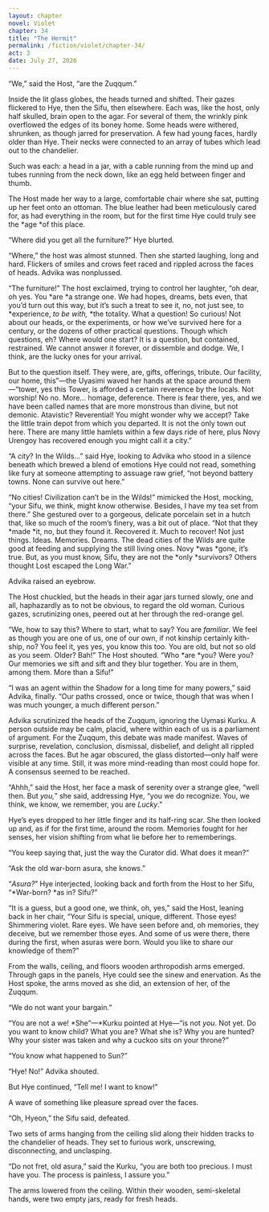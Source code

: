 ```yaml
---
layout: chapter
novel: Violet
chapter: 34
title: "The Hermit"
permalink: /fiction/violet/chapter-34/
act: 3
date: July 27, 2026
---
```

“We,” said the Host, “are the Zuqqum.”

Inside the lit glass globes, the heads turned and shifted. Their gazes flickered to Hye, then the Sifu, then elsewhere. Each was, like the host, only half skulled, brain open to the agar. For several of them, the wrinkly pink overflowed the edges of its boney home. Some heads were withered, shrunken, as though jarred for preservation. A few had young faces, hardly older than Hye. Their necks were connected to an array of tubes which lead out to the chandelier. 

Such was each: a head in a jar, with a cable running from the mind up and tubes running from the neck down, like an egg held between finger and thumb. 

The Host made her way to a large, comfortable chair where she sat, putting up her feet onto an ottoman. The blue leather had been meticulously cared for, as had everything in the room, but for the first time Hye could truly see the *age *of this place.

“Where did you get all the furniture?” Hye blurted.

“Where,” the host was almost stunned. Then she started laughing, long and hard. Flickers of smiles and crows feet raced and rippled across the faces of heads. Advika was nonplussed.

“The furniture!” The host exclaimed, trying to control her laughter, “oh dear, oh yes. You *are *a strange one. We had hopes, dreams, bets even, that you’d turn out this way, but it’s such a treat to see it, no, not just see, to *experience, *to be with,* *the totality. What a question! So curious! Not about our heads, or the experiments, or how we’ve survived here for a century, or the dozens of other practical questions. Though which questions, eh? Where would one start? It is a question, but contained, restrained. We cannot answer it forever, or dissemble and dodge. We, I think, are the lucky ones for your arrival.

But to the question itself. They were, are, gifts, offerings, tribute. Our facility, our home, this”—the Uyasimi waved her hands at the space around them—“tower, yes this Tower, is afforded a certain reverence by the locals. Not worship! No no. More… homage, deference. There is fear there, yes, and we have been called names that are more monstrous than divine, but not demonic. Atavistic? Reverential! You might wonder why we accept? Take the little train depot from which you departed. It is not the only town out here. There are many little hamlets within a few days ride of here, plus Novy Urengoy has recovered enough you might call it a city.”

“A *city*? In the Wilds…” said Hye, looking to Advika who stood in a silence beneath which brewed a blend of emotions Hye could not read, something like fury at someone attempting to assuage raw grief, “not beyond battery towns. None can survive out here.”

“No cities! Civilization can’t be in the Wilds!” mimicked the Host, mocking, “your Sifu, we think, might know otherwise. Besides, I have my tea set from there.” She gestured over to a gorgeous, delicate porcelain set in a hutch that, like so much of the room’s finery, was a bit out of place. “Not that they *made *it, no, but they found it. Recovered it. Much to recover! Not just things. Ideas. Memories. Dreams. The dead cities of the Wilds are quite good at feeding and supplying the still living ones. Novy *was *gone, it’s true. But, as you must know, Sifu, they are not the *only *survivors? Others thought Lost escaped the Long War.”

Advika raised an eyebrow.

The Host chuckled, but the heads in their agar jars turned slowly, one and all, haphazardly as to not be obvious, to regard the old woman. Curious gazes, scrutinizing ones, peered out at her through the red-orange gel.

“We, how to say this? Where to start, what to say? You are *familiar*. We feel as though you are one of us, one of our own, if not kinship certainly kith-ship, no? You feel it, yes yes, you know this too. You are old, but not so old as you seem. Older? Bah!” The Host shouted. “Who *are *you? Were you? Our memories we sift and sift and they blur together. You are in them, among them. More than a Sifu!”

“I was an agent within the Shadow for a long time for many powers,” said Advika, finally. “Our paths crossed, once or twice, though that was when I was much younger, a much different person.” 

Advika scrutinized the heads of the Zuqqum, ignoring the Uymasi Kurku. A person outside may be calm, placid, where within each of us is a parliament of argument. For the Zuqqum, this debate was made manifest. Waves of surprise, revelation, conclusion, dismissal, disbelief, and delight all rippled across the faces. But he agar obscured, the glass distorted—only half were visible at any time. Still, it was more mind-reading than most could hope for. A consensus seemed to be reached.

“Ahhh,” said the Host, her face a mask of serenity over a strange glee, “well then. But *you,*” she said, addressing Hye, “you we do recognize. You, we think, we know, we remember, you are *Lucky*.”

Hye’s eyes dropped to her little finger and its half-ring scar. She then looked up and, as if for the first time, around the room. Memories fought for her senses, her vision shifting from what lie before her to rememberings.

“You keep saying that, just the way the Curator did. What does it mean?”

“Ask the old war-born asura, she knows.”

“*Asura?*” Hye interjected, looking back and forth from the Host to her Sifu, “*War-born? *as in? Sifu?”

“It is a guess, but a good one, we think, oh, yes,” said the Host, leaning back in her chair, “Your Sifu is special, unique, different. Those eyes! Shimmering violet. Rare eyes. We have seen before and, oh memories, they deceive, but we remember those eyes. And some of us were there, there during the first, when asuras were born. Would you like to share our knowledge of them?”

From the walls, ceiling, and floors wooden arthropodish arms emerged. Through gaps in the panels, Hye could see the sinew and enervation. As the Host spoke, the arms moved as she did, an extension of her, of the Zuqqum.

“We do not want your bargain.”

“You are not a we! *She”—*Kurku pointed at Hye—“is not *you*. Not yet. Do you want to know child? What you are? What she is? Why you are hunted? Why your sister was taken and why a cuckoo sits on your throne?”

“You know what happened to Sun?”

“Hye! No!” Advika shouted.

But Hye continued, “Tell me! I want to know!”

A wave of something like pleasure spread over the faces.

“Oh, Hyeon,” the Sifu said, defeated.

Two sets of arms hanging from the ceiling slid along their hidden tracks to the chandelier of heads. They set to furious work, unscrewing, disconnecting, and unclasping.

“Do not fret, old asura,” said the Kurku, “you are both too precious. I must have you. The process is painless, I assure you.”

The arms lowered from the ceiling. Within their wooden, semi-skeletal hands, were two empty jars, ready for fresh heads.
